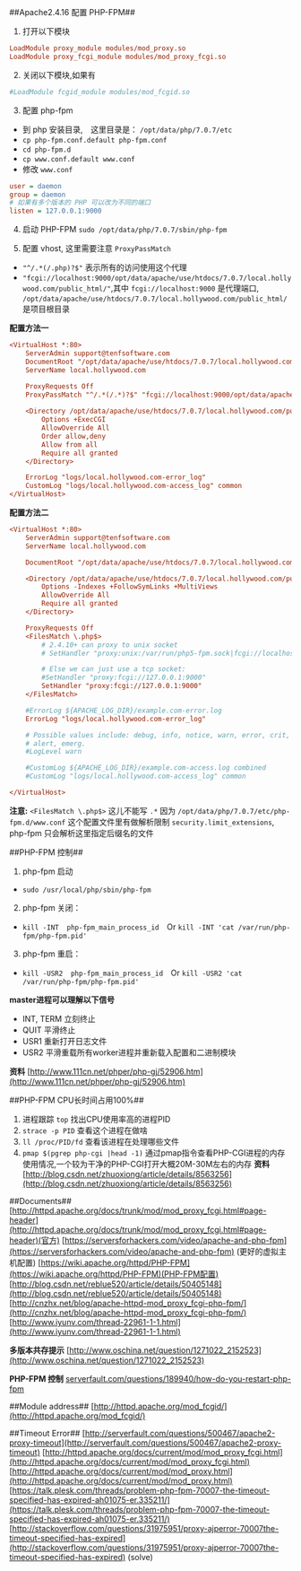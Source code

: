 ##Apache2.4.16 配置 PHP-FPM##
1. 打开以下模块

```ini
LoadModule proxy_module modules/mod_proxy.so
LoadModule proxy_fcgi_module modules/mod_proxy_fcgi.so
```

2. 关闭以下模块,如果有

```ini
#LoadModule fcgid_module modules/mod_fcgid.so
```

3. 配置 php-fpm
 - 到 php 安装目录,　这里目录是： `/opt/data/php/7.0.7/etc`
 - `cp php-fpm.conf.default php-fpm.conf`
 - `cd php-fpm.d`
 - `cp www.conf.default www.conf`
 - 修改 `www.conf`

```ini
user = daemon
group = daemon
# 如果有多个版本的 PHP 可以改为不同的端口
listen = 127.0.0.1:9000
```

4. 启动 PHP-FPM `sudo /opt/data/php/7.0.7/sbin/php-fpm`

5. 配置 vhost, 这里需要注意 `ProxyPassMatch`
 - `"^/.*(/.php)?$"` 表示所有的访问使用这个代理
 - `"fcgi://localhost:9000/opt/data/apache/use/htdocs/7.0.7/local.hollywood.com/public_html/"`,其中 `fcgi://localhost:9000` 是代理端口, `/opt/data/apache/use/htdocs/7.0.7/local.hollywood.com/public_html/` 是项目根目录

**配置方法一**

```ini
<VirtualHost *:80>
    ServerAdmin support@tenfsoftware.com
    DocumentRoot "/opt/data/apache/use/htdocs/7.0.7/local.hollywood.com/public_html"
    ServerName local.hollywood.com

    ProxyRequests Off
    ProxyPassMatch "^/.*(/.*)?$" "fcgi://localhost:9000/opt/data/apache/use/htdocs/7.0.7/local.hollywood.com/public_html/" enablereuse=on
 
    <Directory /opt/data/apache/use/htdocs/7.0.7/local.hollywood.com/public_html>
        Options +ExecCGI
        AllowOverride All
        Order allow,deny
        Allow from all
        Require all granted
    </Directory>

    ErrorLog "logs/local.hollywood.com-error_log"
    CustomLog "logs/local.hollywood.com-access_log" common
</VirtualHost>
```

**配置方法二**

```ini
<VirtualHost *:80>
    ServerAdmin support@tenfsoftware.com
    ServerName local.hollywood.com

    DocumentRoot "/opt/data/apache/use/htdocs/7.0.7/local.hollywood.com/public_html"

    <Directory /opt/data/apache/use/htdocs/7.0.7/local.hollywood.com/public_html>
        Options -Indexes +FollowSymLinks +MultiViews
        AllowOverride All
        Require all granted
    </Directory>

    ProxyRequests Off
    <FilesMatch \.php$>
        # 2.4.10+ can proxy to unix socket
        # SetHandler "proxy:unix:/var/run/php5-fpm.sock|fcgi://localhost/"

        # Else we can just use a tcp socket:
        #SetHandler "proxy:fcgi://127.0.0.1:9000"
        SetHandler "proxy:fcgi://127.0.0.1:9000"
    </FilesMatch>

    #ErrorLog ${APACHE_LOG_DIR}/example.com-error.log
    ErrorLog "logs/local.hollywood.com-error_log"

    # Possible values include: debug, info, notice, warn, error, crit,
    # alert, emerg.
    #LogLevel warn

    #CustomLog ${APACHE_LOG_DIR}/example.com-access.log combined
    #CustomLog "logs/local.hollywood.com-access_log" common

</VirtualHost>
```
**注意:** `<FilesMatch \.php$>` 这儿不能写 `.*` 因为 `/opt/data/php/7.0.7/etc/php-fpm.d/www.conf` 这个配置文件里有做解析限制 `security.limit_extensions`, php-fpm 只会解析这里指定后缀名的文件


##PHP-FPM 控制##
1. php-fpm 启动
- `sudo /usr/local/php/sbin/php-fpm`
2. php-fpm 关闭：
- `kill -INT  php-fpm_main_process_id`　Or `kill -INT 'cat /var/run/php-fpm/php-fpm.pid'`
3. php-fpm 重启：
- `kill -USR2  php-fpm_main_process_id`　Or `kill -USR2 'cat /var/run/php-fpm/php-fpm.pid'`

**master进程可以理解以下信号**
- INT, TERM 立刻终止
- QUIT 平滑终止	
- USR1 重新打开日志文件
- USR2 平滑重载所有worker进程并重新载入配置和二进制模块

**资料**
[http://www.111cn.net/phper/php-gj/52906.htm](http://www.111cn.net/phper/php-gj/52906.htm)


##PHP-FPM CPU长时间占用100%##
1. 进程跟踪 `top` 找出CPU使用率高的进程PID
2. `strace -p PID` 查看这个进程在做啥
3. `ll /proc/PID/fd` 查看该进程在处理哪些文件
4. `pmap $(pgrep php-cgi |head -1)` 通过pmap指令查看PHP-CGI进程的内存使用情况,一个较为干净的PHP-CGI打开大概20M-30M左右的内存
**资料**
[http://blog.csdn.net/zhuoxiong/article/details/8563256](http://blog.csdn.net/zhuoxiong/article/details/8563256)

##Documents##
[http://httpd.apache.org/docs/trunk/mod/mod_proxy_fcgi.html#page-header](http://httpd.apache.org/docs/trunk/mod/mod_proxy_fcgi.html#page-header)(官方)
[https://serversforhackers.com/video/apache-and-php-fpm](https://serversforhackers.com/video/apache-and-php-fpm) (更好的虚拟主机配置)
[https://wiki.apache.org/httpd/PHP-FPM](https://wiki.apache.org/httpd/PHP-FPM)(PHP-FPM配置)
[http://blog.csdn.net/reblue520/article/details/50405148](http://blog.csdn.net/reblue520/article/details/50405148)
[http://cnzhx.net/blog/apache-httpd-mod_proxy_fcgi-php-fpm/](http://cnzhx.net/blog/apache-httpd-mod_proxy_fcgi-php-fpm/)
[http://www.iyunv.com/thread-22961-1-1.html](http://www.iyunv.com/thread-22961-1-1.html)

**多版本共存提示**
[http://www.oschina.net/question/1271022_2152523](http://www.oschina.net/question/1271022_2152523)

**PHP-FPM 控制**
[serverfault.com/questions/189940/how-do-you-restart-php-fpm](serverfault.com/questions/189940/how-do-you-restart-php-fpm)

##Module address##
[http://httpd.apache.org/mod_fcgid/](http://httpd.apache.org/mod_fcgid/)


##Timeout Error##
[http://serverfault.com/questions/500467/apache2-proxy-timeout](http://serverfault.com/questions/500467/apache2-proxy-timeout)
[http://httpd.apache.org/docs/current/mod/mod_proxy_fcgi.html](http://httpd.apache.org/docs/current/mod/mod_proxy_fcgi.html)
[http://httpd.apache.org/docs/current/mod/mod_proxy.html](http://httpd.apache.org/docs/current/mod/mod_proxy.html)
[https://talk.plesk.com/threads/problem-php-fpm-70007-the-timeout-specified-has-expired-ah01075-er.335211/](https://talk.plesk.com/threads/problem-php-fpm-70007-the-timeout-specified-has-expired-ah01075-er.335211/)
[http://stackoverflow.com/questions/31975951/proxy-ajperror-70007the-timeout-specified-has-expired](http://stackoverflow.com/questions/31975951/proxy-ajperror-70007the-timeout-specified-has-expired) (solve)